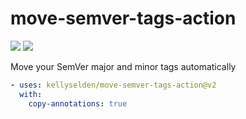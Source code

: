 # move-semver-tags-action

![](https://github.com/kellyselden/move-semver-tags-action/workflows/CI/badge.svg)
![](https://github.com/kellyselden/move-semver-tags-action/workflows/Publish/badge.svg)

Move your SemVer major and minor tags automatically

```yml
- uses: kellyselden/move-semver-tags-action@v2
  with:
    copy-annotations: true
```
